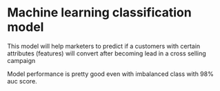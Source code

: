 # Machine learning classification model 
 This model will help marketers to predict if a customers with certain attributes (features) will convert after becoming lead in a cross selling campaign
 
 Model performance is pretty good even with imbalanced class with 98% auc score.
